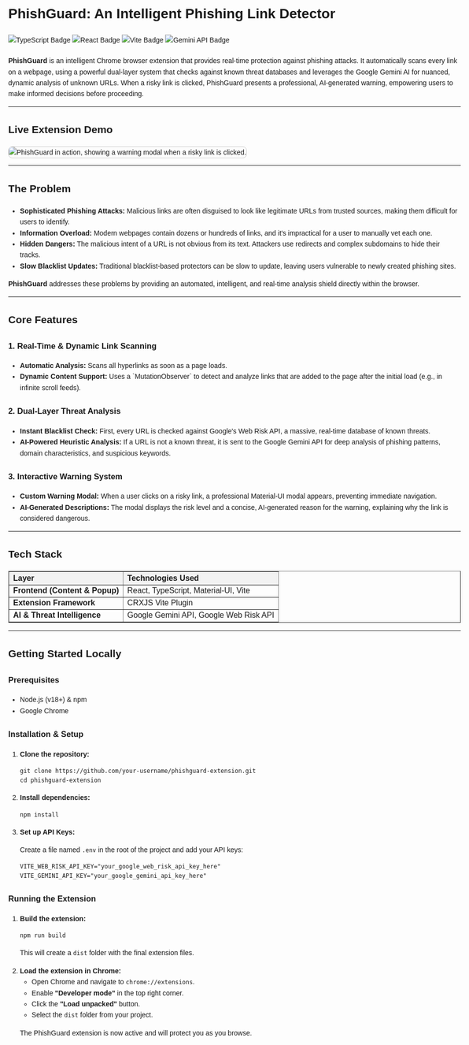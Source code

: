 <!DOCTYPE html>
<html lang="en">
<head>
  <meta charset="UTF-8" />
</head>
<body style="font-family: Arial, sans-serif; line-height: 1.6; max-width: 1000px; margin: auto; padding: 20px;">
  <h1>PhishGuard: An Intelligent Phishing Link Detector</h1>

  <div style="margin-bottom: 20px;">
    <img src="https://img.shields.io/badge/typescript-%23007ACC.svg?style=for-the-badge&logo=typescript&logoColor=white" alt="TypeScript Badge">
    <img src="https://img.shields.io/badge/react-%2320232a.svg?style=for-the-badge&logo=react&logoColor=%2361DAFB" alt="React Badge">
    <img src="https://img.shields.io/badge/vite-%23646CFF.svg?style=for-the-badge&logo=vite&logoColor=white" alt="Vite Badge">
    <img src="https://img.shields.io/badge/Gemini_API-4285F4?style=for-the-badge&logo=google&logoColor=white" alt="Gemini API Badge">
  </div>

  <p><strong>PhishGuard</strong> is an intelligent Chrome browser extension that provides real-time protection against phishing attacks. It automatically scans every link on a webpage, using a powerful dual-layer system that checks against known threat databases and leverages the Google Gemini AI for nuanced, dynamic analysis of unknown URLs. When a risky link is clicked, PhishGuard presents a professional, AI-generated warning, empowering users to make informed decisions before proceeding.</p>

  <hr/>

  <h2>Live Extension Demo</h2>
  
 <img src="https://github.com/user-attachments/assets/e44cc2e5-4cf7-437e-ae6c-0dcea061f720" 
       alt="PhishGuard in action, showing a warning modal when a risky link is clicked." 
       style="max-width: 100%; height: auto; border: 1px solid #ccc; border-radius: 8px;" />


  <hr/>

  <h2>The Problem</h2>
  <ul>
    <li><strong>Sophisticated Phishing Attacks:</strong> Malicious links are often disguised to look like legitimate URLs from trusted sources, making them difficult for users to identify.</li>
    <li><strong>Information Overload:</strong> Modern webpages contain dozens or hundreds of links, and it's impractical for a user to manually vet each one.</li>
    <li><strong>Hidden Dangers:</strong> The malicious intent of a URL is not obvious from its text. Attackers use redirects and complex subdomains to hide their tracks.</li>
    <li><strong>Slow Blacklist Updates:</strong> Traditional blacklist-based protectors can be slow to update, leaving users vulnerable to newly created phishing sites.</li>
  </ul>
  <p><strong>PhishGuard</strong> addresses these problems by providing an automated, intelligent, and real-time analysis shield directly within the browser.</p>

  <hr/>

  <h2>Core Features</h2>

  <h3>1. Real-Time & Dynamic Link Scanning</h3>
  <ul>
    <li><strong>Automatic Analysis:</strong> Scans all hyperlinks as soon as a page loads.</li>
    <li><strong>Dynamic Content Support:</strong> Uses a `MutationObserver` to detect and analyze links that are added to the page after the initial load (e.g., in infinite scroll feeds).</li>
  </ul>

  <h3>2. Dual-Layer Threat Analysis</h3>
  <ul>
    <li><strong>Instant Blacklist Check:</strong> First, every URL is checked against Google's Web Risk API, a massive, real-time database of known threats.</li>
    <li><strong>AI-Powered Heuristic Analysis:</strong> If a URL is not a known threat, it is sent to the Google Gemini API for deep analysis of phishing patterns, domain characteristics, and suspicious keywords.</li>
  </ul>

  <h3>3. Interactive Warning System</h3>
  <ul>
    <li><strong>Custom Warning Modal:</strong> When a user clicks on a risky link, a professional Material-UI modal appears, preventing immediate navigation.</li>
    <li><strong>AI-Generated Descriptions:</strong> The modal displays the risk level and a concise, AI-generated reason for the warning, explaining why the link is considered dangerous.</li>
  </ul>

  <hr/>

  <h2>Tech Stack</h2>
  <table border="1" cellspacing="0" cellpadding="8" style="width: 100%; border-collapse: collapse;">
    <tr style="background-color: #f2f2f2;">
      <th style="text-align: left;">Layer</th>
      <th style="text-align: left;">Technologies Used</th>
    </tr>
    <tr><td><strong>Frontend (Content & Popup)</strong></td><td>React, TypeScript, Material-UI, Vite</td></tr>
    <tr><td><strong>Extension Framework</strong></td><td>CRXJS Vite Plugin</td></tr>
    <tr><td><strong>AI & Threat Intelligence</strong></td><td>Google Gemini API, Google Web Risk API</td></tr>
  </table>

  <hr/>

  <h2>Getting Started Locally</h2>

  <h3>Prerequisites</h3>
  <ul>
    <li>Node.js (v18+) & npm</li>
    <li>Google Chrome</li>
  </ul>

  <h3>Installation & Setup</h3>
  <ol>
    <li>
      <strong>Clone the repository:</strong>
      <pre><code>git clone https://github.com/your-username/phishguard-extension.git
cd phishguard-extension</code></pre>
    </li>
    <li>
      <strong>Install dependencies:</strong>
      <pre><code>npm install</code></pre>
    </li>
    <li>
      <strong>Set up API Keys:</strong>
      <p>Create a file named <code>.env</code> in the root of the project and add your API keys:</p>
      <pre><code>VITE_WEB_RISK_API_KEY="your_google_web_risk_api_key_here"
VITE_GEMINI_API_KEY="your_google_gemini_api_key_here"</code></pre>
    </li>
  </ol>

  <h3>Running the Extension</h3>
  <ol>
    <li>
      <strong>Build the extension:</strong>
      <pre><code>npm run build</code></pre>
      <p>This will create a <code>dist</code> folder with the final extension files.</p>
    </li>
    <li>
      <strong>Load the extension in Chrome:</strong>
      <ul>
          <li>Open Chrome and navigate to <code>chrome://extensions</code>.</li>
          <li>Enable <strong>"Developer mode"</strong> in the top right corner.</li>
          <li>Click the <strong>"Load unpacked"</strong> button.</li>
          <li>Select the <code>dist</code> folder from your project.</li>
      </ul>
      <p>The PhishGuard extension is now active and will protect you as you browse.</p>
    </li>
  </ol>

</body>
</html>
